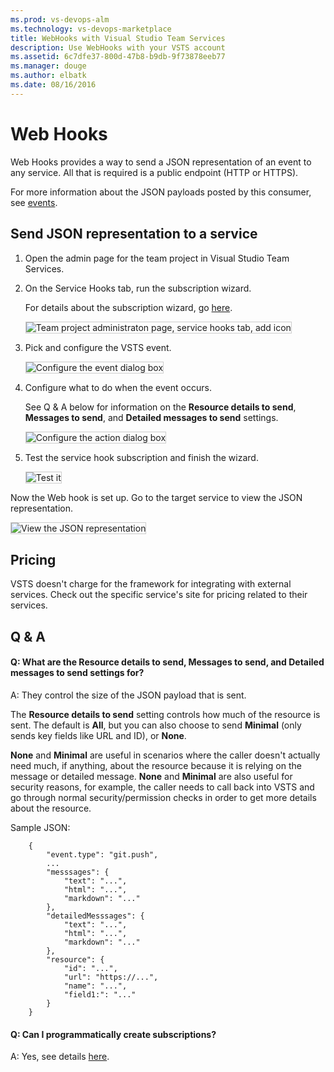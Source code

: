 ```yaml
---
ms.prod: vs-devops-alm
ms.technology: vs-devops-marketplace
title: WebHooks with Visual Studio Team Services
description: Use WebHooks with your VSTS account
ms.assetid: 6c7dfe37-800d-47b8-b9db-9f73878eeb77
ms.manager: douge
ms.author: elbatk
ms.date: 08/16/2016
---
```


# Web Hooks

Web Hooks provides a way to send a JSON representation of an event to any service.
All that is required is a public endpoint (HTTP or HTTPS).

For more information about the JSON payloads posted by this consumer, see [events](../events.md).

## Send JSON representation to a service

1. Open the admin page for the team project in Visual Studio Team Services.

2. On the Service Hooks tab, run the subscription wizard.

   For details about the subscription wizard, go [here](../index.md). 

   <img alt="Team project administraton page, service hooks tab, add icon" src="./_img/webhooks/add-service-hook.png" style="border: 1px solid #CCCCCC" />

3. Pick and configure the VSTS event.

   <img alt="Configure the event dialog box" src="./_img/webhooks/configure-event.png" style="border: 1px solid #CCCCCC" />

4. Configure what to do when the event occurs. 

   See Q & A below for information on the **Resource details to send**,
   **Messages to send**, and **Detailed messages to send** settings.

   <img alt="Configure the action dialog box" src="./_img/webhooks/configure-action.png" style="border: 1px solid #CCCCCC" />

5. Test the service hook subscription and finish the wizard.

   <img alt="Test it" src="./_img/webhooks/test.png" style="border: 1px solid #CCCCCC" />

Now the Web hook is set up. Go to the target service to view the JSON representation. 

<img alt="View the JSON representation" src="./_img/webhooks/request-bin.png" style="border: 1px solid #CCCCCC" />

## Pricing
VSTS doesn't charge for the framework for integrating with external services. Check out the specific service's site
for pricing related to their services. 

## Q & A

<!-- BEGINSECTION class="m-qanda" -->

#### Q: What are the Resource details to send, Messages to send, and Detailed messages to send settings for?

A: They control the size of the JSON payload that is sent.

The **Resource details to send** setting controls how much of the resource is sent.
The default is **All**, but you can also choose to send **Minimal** (only sends key fields like URL and ID), or **None**.

**None** and **Minimal** are useful in scenarios where the caller doesn't actually need much,
if anything, about the resource because it is relying on the message or detailed message.
**None** and **Minimal** are also useful for security reasons, for example,
the caller needs to call back into VSTS and go through normal security/permission checks 
in order to get more details about the resource.

Sample JSON:

```
	{
	    "event.type": "git.push",
	    ...
	    "messsages": {
	        "text": "...",
	        "html": "...",
	        "markdown": "..."
	    },
	    "detailedMesssages": {
	        "text": "...",
	        "html": "...",
	        "markdown": "..."
	    },
	    "resource": {
	        "id": "...",
	        "url": "https://...",
	        "name": "...",
	        "field1:": "..."
	    }
	}	
```

#### Q: Can I programmatically create subscriptions?

A: Yes, see details [here](../create-subscription.md).

<!-- ENDSECTION -->